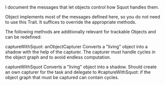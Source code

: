 I document the messages that let objects control how Squot handles them.

Object implements most of the messages defined here, so you do not need to use this Trait.
It suffices to override the appropriate methods.

The following methods are additionally relevant for trackable Objects and can be redefined:

captureWithSquot: anObjectCapturer
	Converts a "living" object into a shadow with the help of the capturer.
	The capturer must handle cycles in the object graph and to avoid endless computation.

captureWithSquot
	Converts a "living" object into a shadow. Should create an own capturer for the task and delegate to #captureWithSquot: if the object graph that must be captured can contain cycles.